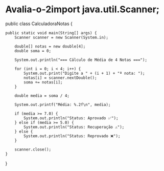 # Avalia-o-2import java.util.Scanner;

public class CalculadoraNotas {

    public static void main(String[] args) {
        Scanner scanner = new Scanner(System.in);

        double[] notas = new double[4];
        double soma = 0;

        System.out.println("=== Cálculo de Média de 4 Notas ===");

        for (int i = 0; i < 4; i++) {
            System.out.print("Digite a " + (i + 1) + "ª nota: ");
            notas[i] = scanner.nextDouble();
            soma += notas[i];
        }

        double media = soma / 4;

        System.out.printf("Média: %.2f\n", media);

        if (media >= 7.0) {
            System.out.println("Status: Aprovado ✅");
        } else if (media >= 5.0) {
            System.out.println("Status: Recuperação ⚠️");
        } else {
            System.out.println("Status: Reprovado ❌");
        }

        scanner.close();
    }
}